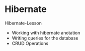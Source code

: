 # Hibernate
Hibernate-Lesson


* Working with hibernate anotation
* Writing queries for the database
* CRUD Operations
